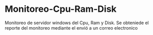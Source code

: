 # Monitoreo-Cpu-Ram-Disk
Monitoreo de servidor windows del Cpu, Ram y Disk. Se obteniede el reporte del monitoreo mediante el envió a un correo electronico
